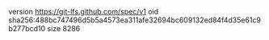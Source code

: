 version https://git-lfs.github.com/spec/v1
oid sha256:488bc747496d5b5a4573ea311afe32694bc609132ed84f4d35e61c9b277bcd10
size 8286
